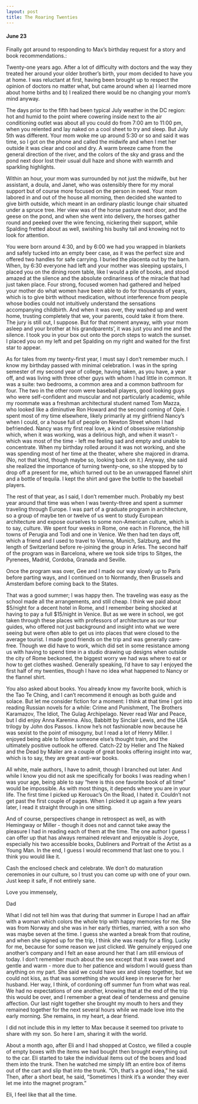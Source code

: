 ```yaml
---
layout: post
title: The Roaring Twenties
---
```

#### June 23

Finally got around to responding to Max’s birthday request for a story and book recommendations.:

Twenty-one years ago. After a lot of difficulty with doctors and the way they treated her around your older brother’s birth, your mom decided to have you at home. I was reluctant at first, having been brought up to respect the opinion of doctors no matter what, but came around when a) I learned more about home births and b) I realized there would be no changing your mom’s mind anyway. 
 
The days prior to the fifth had been typical July weather in the DC region: hot and humid to the point where cowering inside next to the air conditioning outlet was about all you could do from 7:00 am to 11:00 pm, when you relented and lay naked on a cool sheet to try and sleep. But July 5th was different. Your mom woke me up around 5:30 or so and said it was time, so I got on the phone and called the midwife and when I met her outside it was clear and cool and dry. A warm breeze came from the general direction of the river, and the colors of the sky and grass and the pond next door lost their usual dull haze and shone with warmth and sparkling highlights.

Within an hour, your mom was surrounded by not just the midwife, but her assistant, a doula, and Janet, who was ostensibly there for my moral support but of course more focused on the person in need. Your mom labored in and out of the house all morning, then decided she wanted to give birth outside, which meant in an ordinary plastic lounge chair situated under a spruce tree. Her view was of the horse pasture next door, and the geese on the pond, and when she went into delivery, the horses gather round and peeked over the wire fencing, nickering their support, while Spalding fretted about as well, swishing his bushy tail and knowing not to look for attention.
 
You were born around 4:30, and by 6:00 we had you wrapped in blankets and safely tucked into an empty beer case, as it was the perfect size and offered two handles for safe carrying. I buried the placenta out by the barn. When, by 6:30 everyone had left and your mother was sleeping upstairs, I placed you on the dining room table, like I would a pile of books, and stood amazed at the silence and the absolute ordinariness of the miracle that had just taken place. Four strong, focused women had gathered and helped your mother do what women have been able to do for thousands of years, which is to give birth without medication, without interference from people whose bodies could not intuitively understand the sensations accompanying childbirth. And when it was over, they washed up and went home, trusting completely that we, your parents, could take it from there. The jury is still out, I suppose. But for that moment anyway, with your mom asleep and your brother at his grandparents’, it was just you and me and the silence. I took you in your box out onto the porch steps to watch the sunset. I placed you on my left and pet Spalding on my right and waited for the first star to appear.
 
As for tales from my twenty-first year, I must say I don’t remember much. I know my birthday passed with minimal celebration. I was in the spring semester of my second year of college, having taken, as you have, a year off, and was living with three other guys with whom I had little in common. It was a suite: two bedrooms, a common area and a common bathroom for four. The two in the other room were baseball players, good looking guys who were self-confident and muscular and not particularly academic, while my roommate was a freshman architectural student named Tom Mazza, who looked like a diminutive Ron Howard and the second coming of Opie. I spent most of my time elsewhere, likely primarily at my girlfriend Nancy’s when I could, or a house full of people on Newton Street whom I had befriended. Nancy was my first real love, a kind of obsessive relationship which, when it was working, was a delirious high, and when it wasn’t - which was most of the time - left me feeling sad and empty and unable to concentrate. When my birthday rolled around it was not working, and she was spending most of her time at the theater, where she majored in drama. (No, not that kind, though maybe so, looking back on it.) Anyway, she said she realized the importance of turning twenty-one, so she stopped by to drop off a present for me, which turned out to be an unwrapped flannel shirt and a bottle of tequila. I kept the shirt and gave the bottle to the baseball players.
 
The rest of that year, as I said, I don’t remember much. Probably my best year around that time was when I was twenty-three and spent a summer traveling through Europe. I was part of a graduate program in architecture, so a group of maybe ten or twelve of us went to study European architecture and expose ourselves to some non-American culture, which is to say, culture. We spent four weeks in Rome, one each in Florence, the hill towns of Perugia and Todi and one in Venice. We then had ten days off, which a friend and I used to travel to Vienna, Munich, Salzburg, and the length of Switzerland before re-joining the group in Arles. The second half of the program was in Barcelona, where we took side trips to Sitges, the Pyrenees, Madrid, Cordoba, Granada and Seville.
 
Once the program was over, Gee and I made our way slowly up to Paris before parting ways, and I continued on to Normandy, then Brussels and Amsterdam before coming back to the States.
 
That was a good summer; I was happy then. The traveling was easy as the school made all the arrangements, and still cheap. I think we paid about $5/night for a decent hotel in Rome, and I remember being shocked at having to pay a full $15/night in Venice. But as we were in school, we got taken through these places with professors of architecture as our tour guides, who offered not just background and insight into what we were seeing but were often able to get us into places that were closed to the average tourist. I made good friends on the trip and was generally care-free. Though we did have to work, which did set in some resistance among us with having to spend time in a studio drawing up designs when outside the city of Rome beckoned, the biggest worry we had was where to eat or how to get clothes washed. Generally speaking, I’d have to say I enjoyed the first half of my twenties, though I have no idea what happened to Nancy or the flannel shirt.
 
You also asked about books. You already know my favorite book, which is the Tao Te Ching, and I can’t recommend it enough as both guide and solace. But let me consider fiction for a moment: I think at that time I got into reading Russian novels for a while: Crime and Punishment, The Brothers Karamazov, The Idiot, The Gulag Archipelago. Never read War and Peace, but I did enjoy Anna Karenina. Also, Babbitt by Sinclair Lewis, and the USA trilogy by John dos Passos. I know he’s not fashionable now because he was sexist to the point of misogyny, but I read a lot of Henry Miller. I enjoyed being able to follow someone else’s thought train, and the ultimately positive outlook he offered. Catch-22 by Heller and The Naked and the Dead by Mailer are a couple of great books offering insight into war, which is to say, they are great anti-war books. 
 
All white, male authors, I have to admit, though I branched out later. And while I know you did not ask me specifically for books I was reading when I was your age, being able to say “here is this one favorite book of all time” would be impossible. As with most things, it depends where you are in your life. The first time I picked up Kerouac’s On the Road, I hated it. Couldn’t not get past the first couple of pages. When I picked it up again a few years later, I read it straight through in one sitting. 
 
And of course, perspectives change in retrospect as well, as with Hemingway or Miller - though it does not and cannot take away the pleasure I had in reading each of them at the time. The one author I guess I can offer up that has always remained relevant and enjoyable is Joyce, especially his two accessible books, Dubliners and Portrait of the Artist as a Young Man. In the end, I guess I would recommend that last one to you. I think you would like it. 
 
Cash the enclosed check and celebrate. We don’t do maturation ceremonies in our culture, so I trust you can come up with one of your own. Just keep it safe, if not entirely sane.
 
Love you immensely,
 
Dad


What I did not tell him was that during that summer in Europe I had an affair with a woman which colors the whole trip with happy memories for me. She was from Norway and she was in her early thirties, married, with a son who was maybe seven at the time. I guess she wanted a break from that routine, and when she signed up for the trip, I think she was ready for a fling. Lucky for me, because for some reason we just clicked. We genuinely enjoyed one another’s company and I felt an ease around her that I am still envious of today. I don’t remember much about the sex except that it was sweet and gentle and warm - more due to her patience and wisdom I would guess than anything on my part. She said we could have sex and sleep together, but we could not kiss, as that was something she would keep in reserve for her husband. Her way, I think, of cordoning off summer fun from what was real. We had no expectations of one another, knowing that at the end of the trip this would be over, and I remember a great deal of tenderness and genuine affection. Our last night together she brought my mouth to hers and they remained together for the next several hours while we made love into the early morning. She remains, in my heart, a dear friend.

I did not include this in my letter to Max because it seemed too private to share with my son. So here I am, sharing it with the world. 

About a month ago, after Eli and I had shopped at Costco, we filled a couple of empty boxes with the items we had bought then brought everything out to the car. Eli started to take the individual items out of the boxes and load them into the trunk. Then he watched me simply lift an entire box of items out of the cart and slip that into the trunk. “Oh, that’s a good idea,” he said. Then, after a short beat, he said, “Sometimes I think it’s a wonder they ever let me into the magnet program.”

Eli, I feel like that all the time. 

